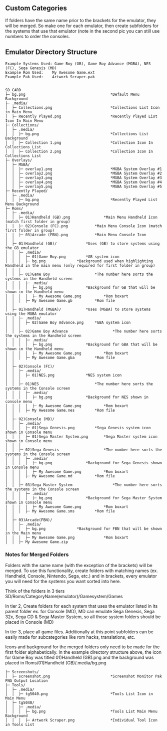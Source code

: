 ## Custom Categories

If folders have the same name prior to the brackets for the emulator, they will be merged. So make one for each emulator, then create subfolders for the systems that use that emulator (note in the second pic you can still use numbers to order the consoles.

## Emulator Directory Structure

```
Example Systems Used: Game Boy (GB), Game Boy Advance (MGBA), NES (FC), Sega Genesis (MD)
Example Rom Used:    My Awesome Game.ext
Example Pak Used:    Artwork Scraper.pak


SD_CARD
├─ bg.png                                      *Default Menu Background
├─ .media/
│  ├─ Collections.png                          *Collections List Icon in Main Menu
│  ├─ Recently Played.png                      *Recently Played List Icon In Main Menu
├─ Collections/
│  ├─ .media/
│  │  ├─ bg.png                                *Collections List Background
│  │  ├─ Collection 1.png                      *Collection Icon In Collections List
│  │  ├─ Collection 2.png                      *Collection Icon In Collections List
├─ Overlays/
│  ├─ MGBA/
│  │  ├─ overlay1.png                          *MGBA System Overlay #1
│  │  ├─ overlay2.png                          *MGBA System Overlay #2
│  │  ├─ overlay3.png                          *MGBA System Overlay #3
│  │  ├─ overlay4.png                          *MGBA System Overlay #4
│  │  ├─ overlay5.png                          *MGBA System Overlay #5
├─ Recently Played/
│  ├─ .media/
│  │  ├─ bg.png                                *Recently Played List Menu Background
├─ Roms/
│  ├─ .media/
│  │  ├─ 01)Handheld (GB).png          		*Main Menu Handheld Icon (match first folder in group)
│  │  ├─ 02)Console (FC).png 			*Main Menu Console Icon (match first folder in group)
│  │  ├─ 03)Arcade (FBN).png 			*Main Menu Console Icon
│  │
│  ├─ 01)Handheld (GB)/				*Uses (GB) to store systems using the GB emulator
│  │  ├─ .media/
│  │  │  ├─ 01)Game Boy.png			*GB system icon
│  │  │  ├─ bg.png				*Background used when highlighting Handheld in the main menu (only required for first folder in group)
│  │  │
│  │  ├─ 01)Game Boy               		*The number here sorts the systems in the Handheld screen
│  │  │  ├─ .media/
│  │  │  │  ├─ bg.png				*Background for GB that will be shown in the Handheld menu
│  │  │  │  ├─ My Awesome Game.png      	*Rom boxart
│  │  │  ├─ My Awesome Game.gb			*Rom file
│  │
│  ├─ 01)Handheld (MGBA)/			*Uses (MGBA) to store systems using the MGBA emulator
│  │  ├─ .media/
│  │  │  ├─ 02)Game Boy Advance.png		*GBA system icon
│  │  │
│  │  ├─ 02)Game Boy Advance                	*The number here sorts the systems in the Handheld screen
│  │  │  ├─ .media/
│  │  │  │  ├─ bg.png				*Background for GBA that will be shown in the Handheld menu
│  │  │  │  ├─ My Awesome Game.png      	*Rom boxart
│  │  │  ├─ My Awesome Game.gba			*Rom file
│  │
│  ├─ 02)Console (FC)/
│  │  ├─ .media/
│  │  │  ├─ 01)NES.png				*NES system icon
│  │  │
│  │  ├─ 01)NES              			*The number here sorts the systems in the Console screen
│  │  │  ├─ .media/
│  │  │  │  ├─ bg.png				*Background for NES shown in console menu
│  │  │  │  ├─ My Awesome Game.png      	*Rom boxart
│  │  │  ├─ My Awesome Game.nes			*Rom file
│  │
│  ├─ 02)Console (MD)/
│  │  ├─ .media/
│  │  │  ├─ 01)Sega Genesis.png			*Sega Genesis system icon shown in Console menu
│  │  │  ├─ 01)Sega Master System.png		*Sega Master system icon shown in Console menu
│  │  │
│  │  ├─ 02)Sega Genesis                	*The number here sorts the systems in the Console screen
│  │  │  ├─ .media/
│  │  │  │  ├─ bg.png				*Background for Sega Genesis shown in Console menu
│  │  │  │  ├─ My Awesome Game.png      	*Rom boxart
│  │  │  ├─ My Awesome Game.md			*Rom file
│  │  │
│  │  ├─ 03)Sega Master System               	*The number here sorts the systems in the Console screen
│  │  │  ├─ .media/
│  │  │  │  ├─ bg.png				*Background for Sega Master System shown in Console menu
│  │  │  │  ├─ My Awesome Game.png      	*Rom boxart
│  │  │  ├─ My Awesome Game.sms			*Rom file
│  │
│  ├─ 03)Arcade(FBN)/
│  │  ├─ .media/
│  │  │  ├─ bg.png				*Background for FBN that will be shown in the Main menu
│  │  │  ├─ My Awesome Game.png      		*Rom boxart
│  │  ├─ My Awesome Game.zip
```

### Notes for Merged Folders
Folders with the same name (with the exception of the brackets) will be merged. To use this functionality, create folders
with matching names (ex. Handheld, Console, Nintendo, Sega, etc.) and in brackets, every emulator you
will need for the systems you want sorted into here.

Think of the folders in 3 tiers
SD/Roms/CategoryName(emulator)/Gamesystem/Games

In tier 2, Create folders for each system that uses the emulator listed in its parent folder
ex. for Console (MD), MD can emulate Sega Genesis, Sega 32x, Sega CD & Sega Master System, so all those system folders should be placed in Console (MD)

In tier 3, place all game files. Additionally at this point subfolders can be easily made for subcategories like rom hacks, translations, etc.

Icons and background for the merged folders only need to be made for the first folder alphabetically. In the example directory structure above, the icon for Game Boy was titled 01)Handheld (GB).png
and the background was placed in Roms/01)Handheld (GB)/.media/bg.png

```
├─ Screenshots/
│  ├─ screenshot.png                           *Screenshot Monitor Pak PNG Output Location
├─ Tools/
│  ├─ .media/
│  │  ├─ tg5040.png                            *Tools List Icon in Main Menu
│  ├─ tg5040/
│  │  ├─ .media/
│  │  │  ├─ bg.png                             *Tools List Main Menu Background
│  │  │  ├─ Artwork Scraper.png                *Individual Tool Icon in Tools List
```
